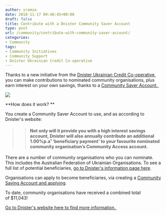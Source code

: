 ```yaml
---
author: sramza
date: 2018-11-17 09:40:45+00:00
draft: false
title: Contribute with a Dnister Community Saver Account
type: post
url: /community/contribute-with-community-saver-account/
categories:
- Community
tags:
- Community Initiatives
- Community Support
- Dnister Ukrainian Credit Co-operative
---
```


Thanks to a new initiative from the [Dnister Ukrainian Credit Co-operative](https://www.dnister.com.au), you can make contributions to nominated community organisations, plus earn interest on your own savings, thanks to a [Community Saver Account. ](https://www.dnister.com.au/community-banking/?doing_wp_cron=1542447032.0516490936279296875000)

[![](http://www.ozeukes.com/wp-content/uploads/2018/11/11043.png)
](http://www.ozeukes.com/wp-content/uploads/2018/11/11043.png)

**How does it work? **

You create a Community Saver Account to use, and as according to Dnister's website:


<blockquote>

> 
> #### Not only will it provide you with a high interest savings account, Dnister will also annually contribute an additional 1.00%p.a¹ ‘beneficiary payment’ to your favourite nominated community organisation’s Community Access account.
> 
> 
</blockquote>


There are a number of community organisations who you can nominate. This includes the Australian Federation of Ukrainian Organisations. To see a full list of potential beneficiaries, [go to Dnister's information page here](https://www.dnister.com.au/community-banking/?doing_wp_cron=1542447032.0516490936279296875000).

Organisations can apply to become beneficiaries, via creating a [Community Saving Account and applying](https://www.dnister.com.au/community-banking/?doing_wp_cron=1542447032.0516490936279296875000).

To date, community organisations have received a combined total of $11,043! 

[Go to Dnister's website here to find more information. ](https://www.dnister.com.au/community-banking/?doing_wp_cron=1542447032.0516490936279296875000)


